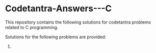 # Codetantra-Answers---C

This repository contains the following solutions for codetantra problems related to C programming. 

Solutions for the following problems are provided:

1) 
